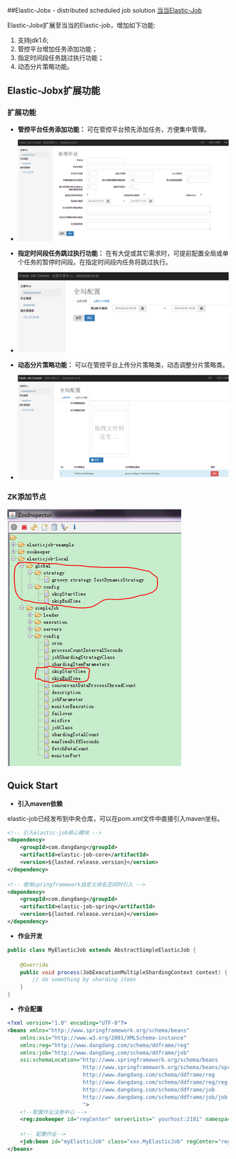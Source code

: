##Elastic-Jobx - distributed scheduled job solution
[当当Elastic-Job](https://github.com/dangdangdotcom/elastic-job) 

  Elastic-Jobx扩展至当当的Elastic-job，增加如下功能:
  1. 支持jdk1.6;
  2. 管控平台增加任务添加功能；
  3. 指定时间段任务跳过执行功能；
  4. 动态分片策略功能。

  


## Elastic-Jobx扩展功能

### 扩展功能

* **管控平台任务添加功能：** 可在管控平台预先添加任务，方便集中管理。
* ![任务添加功能](https://github.com/artoderk/elastic-jobx/blob/master/elastic-jobx-doc/content/img/console_F01.png)

* **指定时间段任务跳过执行功能：** 在有大促或其它需求时，可提前配置全局或单个任务的暂停时间段。在指定时间段内任务将跳过执行。
* ![任务跳过执功能](https://github.com/artoderk/elastic-jobx/blob/master/elastic-jobx-doc/content/img/console_F02.png)

* **动态分片策略功能：** 可以在管控平台上传分片策略类，动态调整分片策略类。
* ![任务跳过执功能](https://github.com/artoderk/elastic-jobx/blob/master/elastic-jobx-doc/content/img/console_F03.png)

### ZK添加节点
 ![ZK添加节点](https://github.com/artoderk/elastic-jobx/blob/master/elastic-jobx-doc/content/img/zk_01.png)
 
## Quick Start

* **引入maven依赖**

elastic-job已经发布到中央仓库，可以在pom.xml文件中直接引入maven坐标。

```xml
<!-- 引入elastic-job核心模块 -->
<dependency>
    <groupId>com.dangdang</groupId>
    <artifactId>elastic-job-core</artifactId>
    <version>${lasted.release.version}</version>
</dependency>

<!-- 使用springframework自定义命名空间时引入 -->
<dependency>
    <groupId>com.dangdang</groupId>
    <artifactId>elastic-job-spring</artifactId>
    <version>${lasted.release.version}</version>
</dependency>
```
* **作业开发**

```java
public class MyElasticJob extends AbstractSimpleElasticJob {
    
    @Override
    public void process(JobExecutionMultipleShardingContext context) {
        // do something by sharding items
    }
}
```

* **作业配置**

```xml
<?xml version="1.0" encoding="UTF-8"?>
<beans xmlns="http://www.springframework.org/schema/beans"
    xmlns:xsi="http://www.w3.org/2001/XMLSchema-instance"
    xmlns:reg="http://www.dangdang.com/schema/ddframe/reg"
    xmlns:job="http://www.dangdang.com/schema/ddframe/job"
    xsi:schemaLocation="http://www.springframework.org/schema/beans
                        http://www.springframework.org/schema/beans/spring-beans.xsd
                        http://www.dangdang.com/schema/ddframe/reg
                        http://www.dangdang.com/schema/ddframe/reg/reg.xsd
                        http://www.dangdang.com/schema/ddframe/job
                        http://www.dangdang.com/schema/ddframe/job/job.xsd
                        ">
    <!--配置作业注册中心 -->
    <reg:zookeeper id="regCenter" serverLists=" yourhost:2181" namespace="dd-job" baseSleepTimeMilliseconds="1000" maxSleepTimeMilliseconds="3000" maxRetries="3" />

    <!-- 配置作业-->
    <job:bean id="myElasticJob" class="xxx.MyElasticJob" regCenter="regCenter" cron="0/10 * * * * ?"   shardingTotalCount="3" shardingItemParameters="0=A,1=B,2=C" />
</beans>
```
